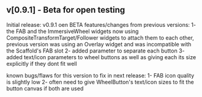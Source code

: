 ## v[0.9.1] - Beta for open testing

Initial release: v0.9.1 oen BETA
features/changes from previous versions:
1- the FAB and the ImmersiveWheel widgets now using CompositeTransformTarget/Follower widgets to attach them to each other, previous version
   was using an Overlay widget and was incompatible with the Scaffold's FAB slot
2- added parameter to separate each button
3- added text/icon parameters to wheel buttons as well as giving each its size explicitly if they dont fit well


known bugs/flaws for this version to fix in next release:
1- FAB icon quality is slightly low 
2- often need to give WheelButton's text/icon sizes to fit the button canvas if both are used
